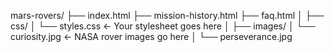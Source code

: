 mars-rovers/
├── index.html
├── mission-history.html
├── faq.html
│
├── css/
│   └── styles.css        ← Your stylesheet goes here
│
├── images/
│   └── curiosity.jpg     ← NASA rover images go here
│   └── perseverance.jpg
